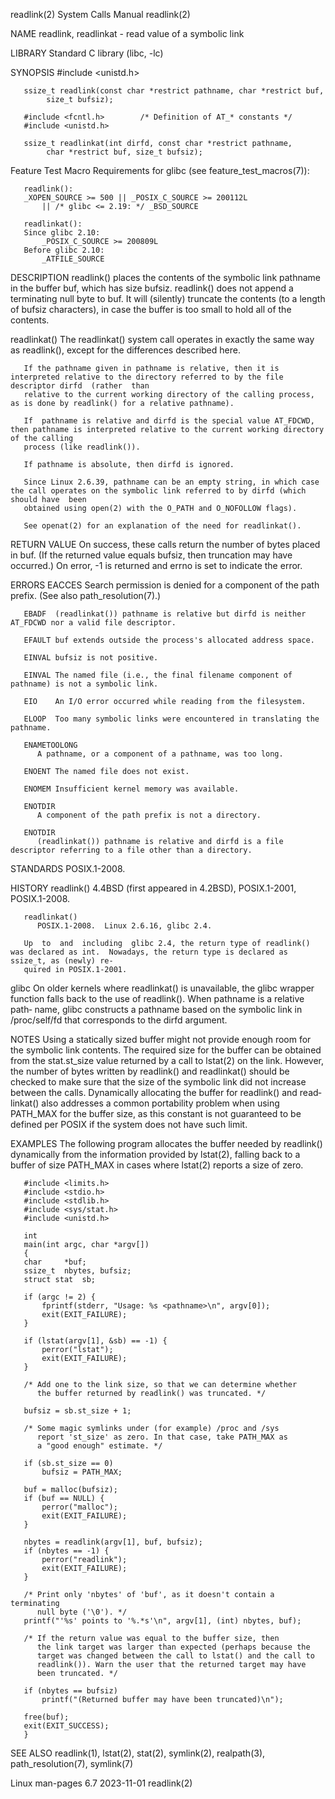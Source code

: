 readlink(2)							      System Calls Manual							   readlink(2)

NAME
       readlink, readlinkat - read value of a symbolic link

LIBRARY
       Standard C library (libc, -lc)

SYNOPSIS
       #include <unistd.h>

       ssize_t readlink(const char *restrict pathname, char *restrict buf,
			size_t bufsiz);

       #include <fcntl.h>	     /* Definition of AT_* constants */
       #include <unistd.h>

       ssize_t readlinkat(int dirfd, const char *restrict pathname,
			char *restrict buf, size_t bufsiz);

   Feature Test Macro Requirements for glibc (see feature_test_macros(7)):

       readlink():
	   _XOPEN_SOURCE >= 500 || _POSIX_C_SOURCE >= 200112L
	       || /* glibc <= 2.19: */ _BSD_SOURCE

       readlinkat():
	   Since glibc 2.10:
	       _POSIX_C_SOURCE >= 200809L
	   Before glibc 2.10:
	       _ATFILE_SOURCE

DESCRIPTION
       readlink()  places  the contents of the symbolic link pathname in the buffer buf, which has size bufsiz.	 readlink() does not append a terminating null
       byte to buf.  It will (silently) truncate the contents (to a length of bufsiz characters), in case the buffer is too small to hold all of the contents.

   readlinkat()
       The readlinkat() system call operates in exactly the same way as readlink(), except for the differences described here.

       If the pathname given in pathname is relative, then it is interpreted relative to the directory referred to by the file descriptor dirfd	 (rather  than
       relative to the current working directory of the calling process, as is done by readlink() for a relative pathname).

       If  pathname is relative and dirfd is the special value AT_FDCWD, then pathname is interpreted relative to the current working directory of the calling
       process (like readlink()).

       If pathname is absolute, then dirfd is ignored.

       Since Linux 2.6.39, pathname can be an empty string, in which case the call operates on the symbolic link referred to by dirfd (which should have  been
       obtained using open(2) with the O_PATH and O_NOFOLLOW flags).

       See openat(2) for an explanation of the need for readlinkat().

RETURN VALUE
       On success, these calls return the number of bytes placed in buf.  (If the returned value equals bufsiz, then truncation may have occurred.)  On error,
       -1 is returned and errno is set to indicate the error.

ERRORS
       EACCES Search permission is denied for a component of the path prefix.  (See also path_resolution(7).)

       EBADF  (readlinkat()) pathname is relative but dirfd is neither AT_FDCWD nor a valid file descriptor.

       EFAULT buf extends outside the process's allocated address space.

       EINVAL bufsiz is not positive.

       EINVAL The named file (i.e., the final filename component of pathname) is not a symbolic link.

       EIO    An I/O error occurred while reading from the filesystem.

       ELOOP  Too many symbolic links were encountered in translating the pathname.

       ENAMETOOLONG
	      A pathname, or a component of a pathname, was too long.

       ENOENT The named file does not exist.

       ENOMEM Insufficient kernel memory was available.

       ENOTDIR
	      A component of the path prefix is not a directory.

       ENOTDIR
	      (readlinkat()) pathname is relative and dirfd is a file descriptor referring to a file other than a directory.

STANDARDS
       POSIX.1-2008.

HISTORY
       readlink()
	      4.4BSD (first appeared in 4.2BSD), POSIX.1-2001, POSIX.1-2008.

       readlinkat()
	      POSIX.1-2008.  Linux 2.6.16, glibc 2.4.

       Up  to  and  including  glibc 2.4, the return type of readlink() was declared as int.  Nowadays, the return type is declared as ssize_t, as (newly) re‐
       quired in POSIX.1-2001.

   glibc
       On older kernels where readlinkat() is unavailable, the glibc wrapper function falls back to the use of readlink().  When pathname is a relative	 path‐
       name, glibc constructs a pathname based on the symbolic link in /proc/self/fd that corresponds to the dirfd argument.

NOTES
       Using  a	 statically  sized buffer might not provide enough room for the symbolic link contents.	 The required size for the buffer can be obtained from
       the stat.st_size value returned by a call to lstat(2) on the link.  However, the number of bytes written	 by  readlink()	 and  readlinkat()  should  be
       checked to make sure that the size of the symbolic link did not increase between the calls.  Dynamically allocating the buffer for readlink() and read‐
       linkat()	 also  addresses  a  common  portability problem when using PATH_MAX for the buffer size, as this constant is not guaranteed to be defined per
       POSIX if the system does not have such limit.

EXAMPLES
       The following program allocates the buffer needed by readlink() dynamically from the information provided by lstat(2), falling back to a buffer of size
       PATH_MAX in cases where lstat(2) reports a size of zero.

       #include <limits.h>
       #include <stdio.h>
       #include <stdlib.h>
       #include <sys/stat.h>
       #include <unistd.h>

       int
       main(int argc, char *argv[])
       {
	   char		*buf;
	   ssize_t	nbytes, bufsiz;
	   struct stat	sb;

	   if (argc != 2) {
	       fprintf(stderr, "Usage: %s <pathname>\n", argv[0]);
	       exit(EXIT_FAILURE);
	   }

	   if (lstat(argv[1], &sb) == -1) {
	       perror("lstat");
	       exit(EXIT_FAILURE);
	   }

	   /* Add one to the link size, so that we can determine whether
	      the buffer returned by readlink() was truncated. */

	   bufsiz = sb.st_size + 1;

	   /* Some magic symlinks under (for example) /proc and /sys
	      report 'st_size' as zero. In that case, take PATH_MAX as
	      a "good enough" estimate. */

	   if (sb.st_size == 0)
	       bufsiz = PATH_MAX;

	   buf = malloc(bufsiz);
	   if (buf == NULL) {
	       perror("malloc");
	       exit(EXIT_FAILURE);
	   }

	   nbytes = readlink(argv[1], buf, bufsiz);
	   if (nbytes == -1) {
	       perror("readlink");
	       exit(EXIT_FAILURE);
	   }

	   /* Print only 'nbytes' of 'buf', as it doesn't contain a terminating
	      null byte ('\0'). */
	   printf("'%s' points to '%.*s'\n", argv[1], (int) nbytes, buf);

	   /* If the return value was equal to the buffer size, then
	      the link target was larger than expected (perhaps because the
	      target was changed between the call to lstat() and the call to
	      readlink()). Warn the user that the returned target may have
	      been truncated. */

	   if (nbytes == bufsiz)
	       printf("(Returned buffer may have been truncated)\n");

	   free(buf);
	   exit(EXIT_SUCCESS);
       }

SEE ALSO
       readlink(1), lstat(2), stat(2), symlink(2), realpath(3), path_resolution(7), symlink(7)

Linux man-pages 6.7							  2023-11-01								   readlink(2)
